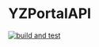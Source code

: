 # YZPortalAPI


[![build and test](https://github.com/yizhe1997/YZPortalAPI/actions/workflows/build-and-test.yml/badge.svg)](https://github.com/yizhe1997/YZPortalAPI/actions/workflows/build-and-test.yml)

